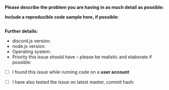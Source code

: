 <!--
If you need help with discord.js installation or usage, please go to the discord.js Discord server instead:
  https://discord.gg/bRCvFy9
This issue tracker is only for bug reports and enhancement suggestions. You won't receive any basic help here.
-->

**Please describe the problem you are having in as much detail as possible:**


**Include a reproducible code sample here, if possible:**
```js

```

**Further details:**

- discord.js version:
- node.js version:
- Operating system:
- Priority this issue should have – please be realistic and elaborate if possible:

- [ ] I found this issue while running code on a __user account__
<!--
Ideally you would also test whether the issue occurs on the latest master branch commit.
If you have, please check the following box and insert the hash of the commit you tested:
-->
- [ ] I have also tested the issue on latest master, commit hash:
